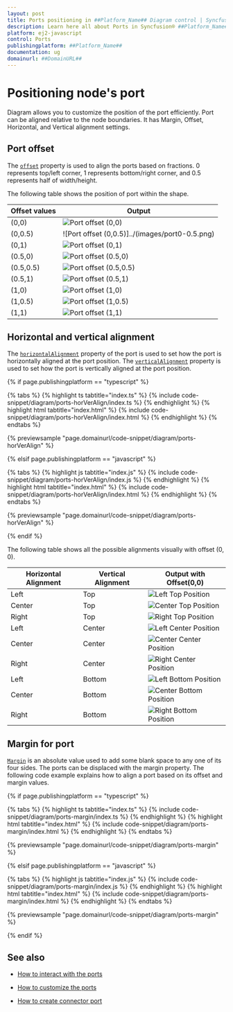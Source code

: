 ```yaml
---
layout: post
title: Ports positioning in ##Platform_Name## Diagram control | Syncfusion®
description: Learn here all about Ports in Syncfusion® ##Platform_Name## Diagram control of Syncfusion Essential® JS 2 and more.
platform: ej2-javascript
control: Ports 
publishingplatform: ##Platform_Name##
documentation: ug
domainurl: ##DomainURL##
---
```


# Positioning node's port

Diagram allows you to customize the position of the port efficiently. Port can be aligned relative to the node boundaries. It has Margin, Offset, Horizontal, and Vertical alignment settings.

## Port offset

The [`offset`](../api/diagram/pointModel/) property is used to align the ports based on fractions. 0 represents top/left corner, 1 represents bottom/right corner, and 0.5 represents half of width/height.

The following table shows the position of port within the shape.

| Offset values | Output |
| -------- | -------- |
| (0,0) | ![Port offset (0,0)](../images/port0-0.png)|
| (0,0.5) | ![Port offset (0,0.5)]../(images/port0-0.5.png) |
| (0,1) | ![Port offset (0,1)](../images/port0-1.png) |
| (0.5,0) | ![Port offset (0.5,0)](../images/port0.5-0.png) |
| (0.5,0.5) |![Port offset (0.5,0.5)](../images/port0.5-0.5.png) |
| (0.5,1) | ![Port offset (0.5,1)](../images/port0.5-1.png) |
| (1,0) | ![Port offset (1,0)](../images/port1-0.png) |
| (1,0.5) | ![Port offset (1,0.5)](../images/port1-0.5.png) |
| (1,1) | ![Port offset (1,1)](../images/port1-1.png) |

## Horizontal and vertical alignment

The [`horizontalAlignment`](../api/diagram/horizontalAlignment/) property of the port is used to set how the port is horizontally aligned at the port position. The [`verticalAlignment`](../api/diagram/verticalAlignment/) property is used to set how the port is vertically aligned at the port position.

{% if page.publishingplatform == "typescript" %}

{% tabs %}
{% highlight ts tabtitle="index.ts" %}
{% include code-snippet/diagram/ports-horVerAlign/index.ts %}
{% endhighlight %}
{% highlight html tabtitle="index.html" %}
{% include code-snippet/diagram/ports-horVerAlign/index.html %}
{% endhighlight %}
{% endtabs %}
          
{% previewsample "page.domainurl/code-snippet/diagram/ports-horVerAlign" %}

{% elsif page.publishingplatform == "javascript" %}

{% tabs %}
{% highlight js tabtitle="index.js" %}
{% include code-snippet/diagram/ports-horVerAlign/index.js %}
{% endhighlight %}
{% highlight html tabtitle="index.html" %}
{% include code-snippet/diagram/ports-horVerAlign/index.html %}
{% endhighlight %}
{% endtabs %}
          
{% previewsample "page.domainurl/code-snippet/diagram/ports-horVerAlign" %}

{% endif %}

The following table shows all the possible alignments visually with offset (0, 0).

| Horizontal Alignment | Vertical Alignment | Output with Offset(0,0) |
| -------- | -------- | -------- |
| Left | Top | ![Left Top Position](../images/port-in-lefttop-position.png) |
| Center | Top | ![Center Top Position](../images/port-in-centertop-position.png) |
| Right | Top |  ![Right Top Position](../images/port-in-righttop-position.png) |
| Left | Center | ![Left Center Position](../images/port-in-leftcenter-position.png) |
| Center | Center| ![Center Center Position](../images/port-in-centercenter-position.png) |
| Right | Center | ![Right Center Position](../images/port-in-rightcenter-position.png) |
| Left | Bottom | ![Left Bottom Position](../images/port-in-leftbottom-position.png) |
| Center | Bottom | ![Center Bottom Position](../images/port-in-centerbottom-position.png) |
| Right |Bottom |![Right Bottom Position](../images/port-in-rightbottom-position.png) |



## Margin for port

[`Margin`](../api/diagram/marginModel/) is an absolute value used to add some blank space to any one of its four sides. The ports can be displaced with the margin property. The following code example explains how to align a port based on its offset and margin values.


{% if page.publishingplatform == "typescript" %}

{% tabs %}
{% highlight ts tabtitle="index.ts" %}
{% include code-snippet/diagram/ports-margin/index.ts %}
{% endhighlight %}
{% highlight html tabtitle="index.html" %}
{% include code-snippet/diagram/ports-margin/index.html %}
{% endhighlight %}
{% endtabs %}
          
{% previewsample "page.domainurl/code-snippet/diagram/ports-margin" %}

{% elsif page.publishingplatform == "javascript" %}

{% tabs %}
{% highlight js tabtitle="index.js" %}
{% include code-snippet/diagram/ports-margin/index.js %}
{% endhighlight %}
{% highlight html tabtitle="index.html" %}
{% include code-snippet/diagram/ports-margin/index.html %}
{% endhighlight %}
{% endtabs %}
          
{% previewsample "page.domainurl/code-snippet/diagram/ports-margin" %}

{% endif %}

## See also

* [How to interact with the ports](./ports-interaction)

* [How to customize the ports](./ports-appearance)

* [How to create connector port](./ports-connector-port)